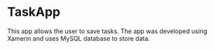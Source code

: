 # TaskApp
This app allows the user to save tasks. The app was developed using Xamerin and uses MySQL database to store data.
